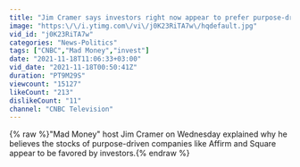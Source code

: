 ```yaml
---
title: "Jim Cramer says investors right now appear to prefer purpose-driven companies like Affirm and Square"
image: "https:\/\/i.ytimg.com\/vi\/j0K23RiTA7w\/hqdefault.jpg"
vid_id: "j0K23RiTA7w"
categories: "News-Politics"
tags: ["CNBC","Mad Money","invest"]
date: "2021-11-18T11:06:33+03:00"
vid_date: "2021-11-18T00:50:41Z"
duration: "PT9M29S"
viewcount: "15127"
likeCount: "213"
dislikeCount: "11"
channel: "CNBC Television"
---
```

{% raw %}&quot;Mad Money&quot; host Jim Cramer on Wednesday explained why he believes the stocks of purpose-driven companies like Affirm and Square appear to be favored by investors.{% endraw %}
